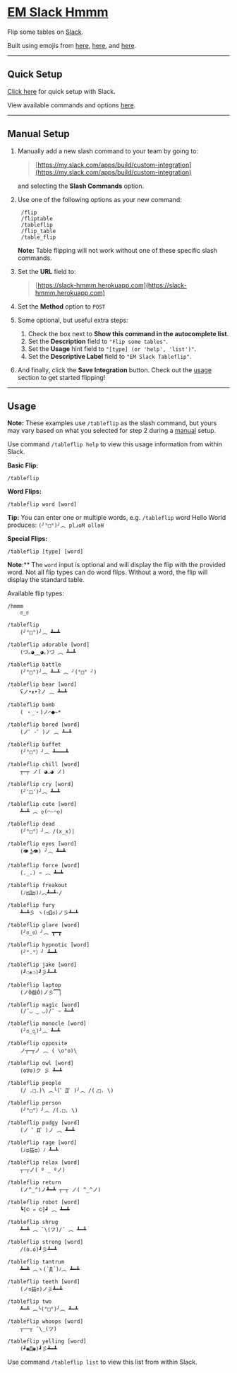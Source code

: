 # [EM Slack Hmmm](https://slack-hmmm.herokuapp.com)
Flip some tables on [Slack](https://slack.com).

Built using emojis from [here](http://www.emoticonfun.org/flip/), [here](http://emojicons.com/table-flipping), and [here](http://tableflipping.com/).

----------
## Quick Setup

[Click here](https://slack-hmmm.herokuapp.com/teams) for quick setup with Slack.

View available commands and options [here](#usage).

----------
## Manual Setup

1. Manually add a new slash command to your team by going to:

    > [https://my.slack.com/apps/build/custom-integration](https://my.slack.com/apps/build/custom-integration)

    and selecting the **Slash Commands** option.

2. Use one of the following options as your new command:

        /flip
        /fliptable
        /tableflip
        /flip_table
        /table_flip

    **Note:** Table flipping will not work without one of these specific slash commands.

3. Set the **URL** field to:

    > [https://slack-hmmm.herokuapp.com](https://slack-hmmm.herokuapp.com)

4. Set the **Method** option to `POST`

5. Some optional, but useful extra steps:
    1. Check the box next to **Show this command in the autocomplete list**.
    2. Set the **Description** field to `"Flip some tables"`.
    3. Set the **Usage** hint field to `"[type] (or 'help', 'list')"`.
    4. Set the **Descriptive Label** field to `"EM Slack Tableflip"`.

6. And finally, click the **Save Integration** button. Check out the [usage](#usage) section to get started flipping!

----------
## Usage

**Note:** These examples use `/tableflip` as the slash command, but yours may vary based on what you selected for step 2 during a [manual](#manual-setup) setup.

Use command `/tableflip help` to view this usage information from within Slack.

**Basic Flip:**

    /tableflip

**Word Flips:**

    /tableflip word [word]

**Tip:** You can enter one or multiple words, e.g. `/tableflip` word Hello World produces: `(╯°□°)╯︵ plɹoM ollǝH`

**Special Flips:**

    /tableflip [type] [word]

**Note**:** The `word` input is optional and will display the flip with the provided word. Not all flip types can do word flips. Without a word, the flip will display the standard table.

Available flip types:

    /hmmm
        ಠ_ಠ

    /tableflip
        (╯°□°)╯︵ ┻━┻

    /tableflip adorable [word]
        (づ｡◕‿‿◕｡)づ ︵ ┻━┻

    /tableflip battle
        (╯°□°)╯︵ ┻━┻ ︵ ╯(°□° ╯)

    /tableflip bear [word]
        ʕノ•ᴥ•ʔノ ︵ ┻━┻

    /tableflip bomb
        ( ・_・)ノ⌒●~*

    /tableflip bored [word]
        (ノ゜-゜)ノ ︵ ┻━┻

    /tableflip buffet
        (╯°□°）╯︵ ┻━━━┻

    /tableflip chill [word]
        ┬─┬ ノ( ◕◡◕ ノ)

    /tableflip cry [word]
        (╯'□')╯︵ ┻━┻

    /tableflip cute [word]
        ┻━┻ ︵ ლ(⌒-⌒ლ)

    /tableflip dead
        (╯°□°）╯︵ /(x_x)|

    /tableflip eyes [word]
        (👁 ͜ʖ👁) ╯︵ ┻━┻

    /tableflip force [word]
        (._.) ~ ︵ ┻━┻

    /tableflip freakout
        (ﾉಥДಥ)ﾉ︵┻━┻･/

    /tableflip fury
        ┻━┻彡 ヽ(ಠДಠ)ノ彡┻━┻﻿

    /tableflip glare [word]
        (╯ಠ_ಠ）╯︵ ┳━┳

    /tableflip hypnotic [word]
        (╯°.°）╯ ┻━┻

    /tableflip jake [word]
        (┛❍ᴥ❍﻿)┛彡┻━┻

    /tableflip laptop
        (ノÒ益Ó)ノ彡▔▔▏

    /tableflip magic [word]
        (/¯◡ ‿ ◡)/¯ ~ ┻━┻

    /tableflip monocle [word]
        (╯ಠ_ರೃ)╯︵ ┻━┻

    /tableflip opposite
        ノ┬─┬ノ ︵ ( \o°o)\

    /tableflip owl [word]
        (ʘ∇ʘ)ク 彡 ┻━┻

    /tableflip people
        (/ .□.)\ ︵╰(゜Д゜)╯︵ /(.□. \)

    /tableflip person
        (╯°□°）╯︵ /(.□. \)

    /tableflip pudgy [word]
        (ノ ゜Д゜)ノ ︵ ┻━┻

    /tableflip rage [word]
        (ﾉಥ益ಥ）ﾉ﻿ ┻━┻

    /tableflip relax [word]
        ┬─┬ノ( º _ ºノ)

    /tableflip return
        (ノ^_^)ノ┻━┻ ┬─┬ ノ( ^_^ノ)

    /tableflip robot [word]
        ┗[© ♒ ©]┛ ︵ ┻━┻

    /tableflip shrug
        ┻━┻ ︵﻿ ¯\(ツ)/¯ ︵ ┻━┻

    /tableflip strong [word]
        /(ò.ó)┛彡┻━┻

    /tableflip tantrum
        ┻━┻ ︵ヽ(`Д´)ﾉ︵﻿ ┻━┻

    /tableflip teeth [word]
        (ノಠ益ಠ)ノ彡┻━┻

    /tableflip two
        ┻━┻ ︵╰(°□°)╯︵ ┻━┻

    /tableflip whoops [word]
        ┬──┬﻿ ¯\_(ツ)

    /tableflip yelling [word]
        (┛◉Д◉)┛彡┻━┻

Use command `/tableflip list` to view this list from within Slack.
